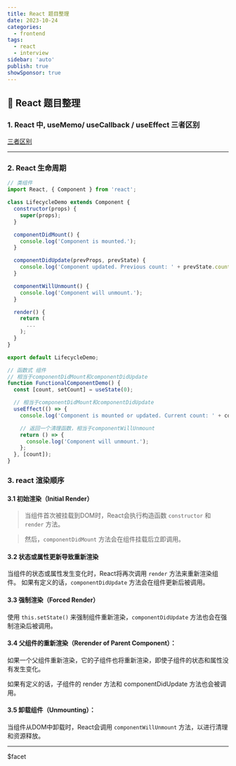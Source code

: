 ```yaml
---
title: React 题目整理
date: 2023-10-24
categories:
  - frontend
tags:
  - react
  - interview
sidebar: 'auto'
publish: true
showSponsor: true
---
```


## 👋 React 题目整理

### 1. React 中, useMemo/ useCallback / useEffect 三者区别

[三者区别](/backend/node/node_interview/#_2-react-中-usememo-usecallback-useeffect-三者区别)

---

### 2. React 生命周期

```js
// 类组件
import React, { Component } from 'react';

class LifecycleDemo extends Component {
  constructor(props) {
    super(props);
  }

  componentDidMount() {
    console.log('Component is mounted.');
  }

  componentDidUpdate(prevProps, prevState) {
    console.log('Component updated. Previous count: ' + prevState.count);
  }

  componentWillUnmount() {
    console.log('Component will unmount.');
  }

  render() {
    return (
      ...
    );
  }
}

export default LifecycleDemo;
```

```js
// 函数式 组件
// 相当于componentDidMount和componentDidUpdate
function FunctionalComponentDemo() {
  const [count, setCount] = useState(0);

  // 相当于componentDidMount和componentDidUpdate
  useEffect(() => {
    console.log('Component is mounted or updated. Current count: ' + count);

    // 返回一个清理函数，相当于componentWillUnmount
    return () => {
      console.log('Component will unmount.');
    };
  }, [count]);
}

```

### 3. react 渲染顺序

#### 3.1 初始渲染（Initial Render）

> 当组件首次被挂载到DOM时，React会执行构造函数 `constructor` 和 `render` 方法。

> 然后，`componentDidMount` 方法会在组件挂载后立即调用。

#### 3.2 状态或属性更新导致重新渲染

当组件的状态或属性发生变化时，React将再次调用 `render` 方法来重新渲染组件。
如果有定义的话，`componentDidUpdate` 方法会在组件更新后被调用。

#### 3.3 强制渲染（Forced Render）

使用 `this.setState()` 来强制组件重新渲染，`componentDidUpdate` 方法也会在强制渲染后被调用。


#### 3.4 父组件的重新渲染（Rerender of Parent Component）：

如果一个父组件重新渲染，它的子组件也将重新渲染，即使子组件的状态和属性没有发生变化。

如果有定义的话，子组件的 render 方法和 componentDidUpdate 方法也会被调用。

#### 3.5 卸载组件（Unmounting）：

当组件从DOM中卸载时，React会调用 `componentWillUnmount` 方法，以进行清理和资源释放。

---


$facet
